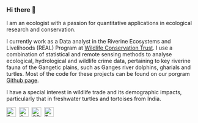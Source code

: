 ### Hi there 👋

I am an ecologist with a passion for quantitative applications in ecological research and conservation.

I currently work as a Data analyst in the Riverine Ecosystems and Livelihoods (REAL) Program at <a href="https://www.wildlifeconservationtrust.org/">Wildlife Conservation Trust</a>. I use a combination of statistical and remote sensing methods to analyse ecological, hydrological and wildlife crime data, pertaining to key riverine fauna of the Gangetic plains, such as Ganges river dolphins, gharials and turtles. Most of the code for these projects can be found on our porgram <a href="https://github.com/orgs/WCT-Riverine-Ecology-And-Livelihoods/repositories">Github page</a>.

I have a special interest in wildlife trade and its demographic impacts, particularly that in freshwater turtles and tortoises from India.  

<a href="mailto:ramyu.wildlife94@gmail.com"><img src="https://img.shields.io/badge/Gmail-D14836?style=for-the-badge&logo=gmail&logoColor=white" height="25" alt="Email" /></a>&nbsp;
<a href="https://scholar.google.com/citations?user=GcaX4lgAAAAJ"><img src="https://img.shields.io/badge/-Google%20Scholar-4285F4?logo=google-scholar&logoColor=white&style=for-the-badge&logoWidth=20" height="25" alt="Google Scholar" /></a>&nbsp;
<a href="http://orcid.org/0000-0002-6532-6090"><img src="https://img.shields.io/badge/-ORCID-A6CE39?style=for-the-badge&logo=ORCID&logoColor=white" height="25" alt="ORCID" /></a>&nbsp;
<a href="https://twitter.com/ramyaroopa3"><img src="https://img.shields.io/twitter/follow/ramyaroopa3?style=for-the-badge&logo=twitter&logoColor=Blue" height="25" alt="Twitter" /></a>&nbsp;
